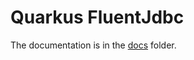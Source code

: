 # Quarkus FluentJdbc

The documentation is in the [docs](./docs/modules/ROOT/pages/index.adoc) folder.